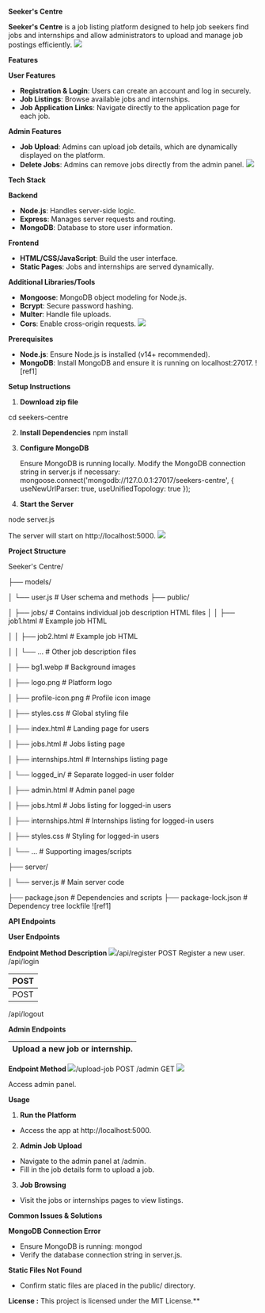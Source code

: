 **Seeker's Centre** 

**Seeker's Centre** is a job listing platform designed to help job seekers find jobs and internships  and allow administrators  to upload and manage job postings efficiently. ![](Aspose.Words.812fdfd3-b226-4110-aa37-1bdfe058b03e.001.png)

**Features** 

**User Features** 

- **Registration & Login**: Users can create an account and log in securely. 
- **Job Listings**: Browse available jobs and internships. 
- **Job Application Links**: Navigate directly to the application  page for each job. 

**Admin Features** 

- **Job Upload**: Admins can upload job details, which are dynamically displayed  on the platform. 
- **Delete Jobs**: Admins can remove jobs directly from the admin panel. ![](Aspose.Words.812fdfd3-b226-4110-aa37-1bdfe058b03e.002.png)

**Tech Stack** 

**Backend** 

- **Node.js**: Handles server-side logic. 
- **Express**: Manages server requests and routing. 
- **MongoDB**: Database to store user information. 

**Frontend** 

- **HTML/CSS/JavaScript**: Build the user interface. 
- **Static Pages**: Jobs and internships  are served dynamically. 

**Additional Libraries/Tools** 

- **Mongoose**: MongoDB object modeling  for Node.js. 
- **Bcrypt**: Secure password hashing. 
- **Multer**: Handle file uploads. 
- **Cors**: Enable cross-origin requests. ![](Aspose.Words.812fdfd3-b226-4110-aa37-1bdfe058b03e.003.png)

**Prerequisites** 

- **Node.js**: Ensure Node.js is installed (v14+ recommended). 
- **MongoDB**: Install MongoDB  and ensure it is running  on localhost:27017. ![ref1]

**Setup Instructions** 

1. **Download zip file** 

cd seekers-centre 

2. **Install Dependencies** npm install 
2. **Configure MongoDB** 

   Ensure MongoDB is running  locally. Modify the MongoDB connection  string in server.js if necessary: mongoose.connect('mongodb://127.0.0.1:27017/seekers-centre',  { useNewUrlParser: true, useUnifiedTopology:  true }); 

4. **Start the Server** 

node server.js 

The server will start on http://localhost:5000. ![](Aspose.Words.812fdfd3-b226-4110-aa37-1bdfe058b03e.005.png)

**Project Structure** 

Seeker's Centre/ 

├── models/ 

│   └── user.js                     # User schema and methods ├── public/ 

│   ├── jobs/                       # Contains individual job description HTML files │   │   ├── job1.html               # Example job HTML 

│   │   ├── job2.html               # Example job HTML 

│   │   └── ...                     # Other job description  files 

│   ├── bg1.webp                    # Background  images 

│   ├── logo.png                    # Platform logo 

│   ├── profile-icon.png            # Profile icon image 

│   ├── styles.css                  # Global styling file 

│   ├── index.html                  # Landing page for users 

│   ├── jobs.html                   # Jobs listing page 

│   ├── internships.html            # Internships listing page 

│   └── logged\_in/                  # Separate logged-in user folder 

│       ├── admin.html              # Admin panel page 

│       ├── jobs.html               # Jobs listing for logged-in users 

│       ├── internships.html        # Internships listing for logged-in users 

│       ├── styles.css              # Styling for logged-in users 

│       └── ...                     # Supporting  images/scripts 

├── server/ 

│   └── server.js                   # Main server code 

├── package.json                    # Dependencies and scripts ├── package-lock.json               # Dependency tree lockfile ![ref1]

**API Endpoints** 

**User Endpoints** 

**Endpoint  Method Description ![](Aspose.Words.812fdfd3-b226-4110-aa37-1bdfe058b03e.006.png)**/api/register  POST  Register a new user. /api/login 

|POST |
| - |
|POST |

/api/logout 

**Admin Endpoints** 



|Upload a new job or internship. |
| - |

**Endpoint  Method ![](Aspose.Words.812fdfd3-b226-4110-aa37-1bdfe058b03e.007.png)**/upload-job  POST /admin  GET ![](Aspose.Words.812fdfd3-b226-4110-aa37-1bdfe058b03e.008.png)

Access admin panel. 

**Usage** 

1. **Run the Platform** 
- Access the app at http://localhost:5000. 
2. **Admin Job Upload** 
- Navigate to the admin panel at /admin. 
- Fill in the job details form to upload a job. 
3. **Job Browsing** 
- Visit the jobs or internships  pages to view listings. 

**Common Issues & Solutions** 

**MongoDB Connection Error** 

- Ensure MongoDB is running: mongod 
- Verify the database connection  string in server.js. 

**Static Files Not Found** 

- Confirm static files are placed in the public/ directory. 

**License :** This project is licensed under the MIT License.** 


